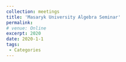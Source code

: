 ```yaml
---
collection: meetings
title: 'Masaryk University Algebra Seminar'
permalink: 
# venue: Online
excerpt: 2020
date: 2020-1-1
tags:
 - Categories
---
```



